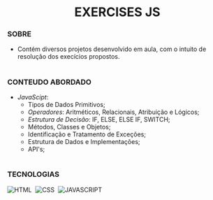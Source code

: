 <h1 align=center> EXERCISES  JS </h1>


### SOBRE

- Contém diversos projetos desenvolvido em aula, com o intuito de resolução dos execícios propostos.

#
### CONTEUDO ABORDADO

- *JavaScipt*:
  - Tipos de Dados Primitivos;
  - *Operadores*: Aritméticos, Relacionais, Atribuição e Lógicos;
  - *Estrutura de Decisão*: IF, ELSE, ELSE IF, SWITCH;
  - Métodos, Classes e Objetos;
  - Identificação e Tratamento de Exceções;
  - Estrutura de Dados e Implementações;
  - API's;

#
### TECNOLOGIAS

![HTML](https://img.shields.io/badge/HTML-239120?style=for-the-badge&logo=html5&logoColor=white)&nbsp;
![CSS](https://img.shields.io/badge/CSS-239120?&style=for-the-badge&logo=css3&logoColor=white)&nbsp;
![JAVASCRIPT](https://img.shields.io/badge/JavaScript-323330?style=for-the-badge&logo=javascript&logoColor=F7DF1)&nbsp;
